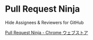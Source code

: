 # Pull Request Ninja

Hide Assignees & Reviewers for GitHub

[Pull Request Ninja - Chrome ウェブストア](https://chrome.google.com/webstore/detail/pull-request-ninja/ipfacjdddjcncdkkklpldngpjipiapjb?hl=ja)
